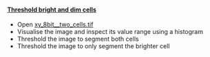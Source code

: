 <h4 id="brightdim"><a href="#brighdim">Threshold bright and dim cells</a></h4>

 - Open [xy_8bit__two_cells.tif](https://github.com/NEUBIAS/training-resources/raw/master/image_data/xy_8bit__two_cells.tif)
 - Visualise the image and inspect its value range using a histogram
 - Threshold the image to segment both cells
 - Threshold the image to only segment the brighter cell
